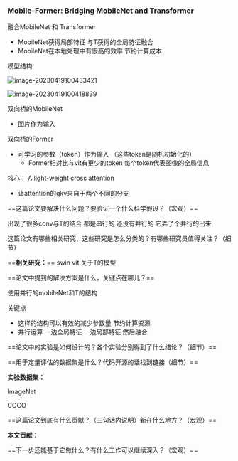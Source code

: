 ### Mobile-Former: Bridging MobileNet and Transformer





融合MobileNet 和 Transformer

- MobileNet获得局部特征 与T获得的全局特征融合
- MobileNet在本地处理中有很高的效率 节约计算成本



模型结构



![image-20230419100433421](https://zhangwenkang666.oss-cn-beijing.aliyuncs.com/image-20230419100433421.png)





![image-20230419100418839](https://zhangwenkang666.oss-cn-beijing.aliyuncs.com/image-20230419100418839.png)





双向桥的MobileNet

- 图片作为输入



双向桥的Former

- 可学习的参数（token）作为输入 （这些token是随机初始化的）
  - Former相对比与vit有更少的token  每个token代表图像的全局信息





核心： A light-weight cross attention

- 让attention的qkv来自于两个不同的分支

















































































==这篇论文要解决什么问题？要验证一个什么科学假设？（宏观）==

 出现了很多conv与T的结合 都是串行的 还没有并行的 它弄了个并行的出来

这篇论文有哪些相关研究，这些研究是怎么分类的？有哪些研究员值得关注？（细节）

==**相关研究：**==  swin  vit  关于T的模型

 

==论文中提到的解决方案是什么，关键点在哪儿？==

 使用并行的mobileNet和T的结构  

 关键点

- 这样的结构可以有效的减少参数量 节约计算资源
- 并行运算 一边全局特征 一边局部特征 然后融合

==论文中的实验是如何设计的？各个实验分别得到了什么结论？（细节）==

 

==用于定量评估的数据集是什么？代码开源的话找到链接（细节）==

**实验数据集：**

 ImageNet

COCO





==这篇论文到底有什么贡献？（三句话内说明）新在什么地方？（宏观）==

**本文贡献：**

 

==下一步还能基于它做什么？有什么工作可以继续深入？（宏观）==